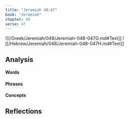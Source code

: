 ```yaml
---
title: "Jeremiah 48:47"
book: "Jeremiah"
chapter: 48
verse: 47
---
```

![[/Greek/Jeremiah/048/Jeremiah-048-047G.md#Text]]
![[/Hebrew/Jeremiah/048/Jeremiah-048-047H.md#Text]]

## Analysis

#### Words

#### Phrases

#### Concepts

## Reflections

